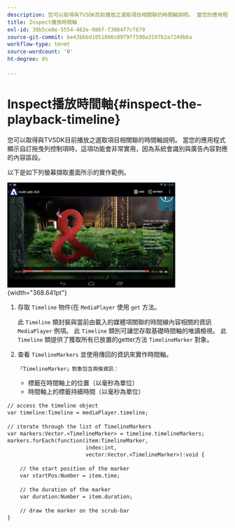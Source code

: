 ```yaml
---
description: 您可以取得與TVSDK目前播放之選取項目相關聯的時間軸說明。 當您的應用程式顯示自訂拖曳列控制項時，這項功能會非常實用，因為系統會識別與廣告內容對應的內容區段。
title: Inspect播放時間軸
exl-id: 38b5ce0e-5554-462e-986f-f3864f7cf879
source-git-commit: be43bbbd1051886c8979ff590a3197b2a7249b6a
workflow-type: tm+mt
source-wordcount: '0'
ht-degree: 0%

---
```


# Inspect播放時間軸{#inspect-the-playback-timeline}

您可以取得與TVSDK目前播放之選取項目相關聯的時間軸說明。 當您的應用程式顯示自訂拖曳列控制項時，這項功能會非常實用，因為系統會識別與廣告內容對應的內容區段。

以下是如下列螢幕擷取畫面所示的實作範例。
<!--<a id="fig_6D9FB3764F3947A38B8E7726187BD461"></a>-->

![](assets/inspect-playback.jpg){width="368.641pt"}

1. 存取 `Timeline` 物件(在 `MediaPlayer` 使用 `get` 方法。

   此 `Timeline` 類封裝與當前由載入的媒體項關聯的時間線內容相關的資訊 `MediaPlayer` 例項。 此 `Timeline` 類別可讓您存取基礎時間軸的唯讀檢視。 此 `Timeline` 類提供了獲取所有已放置的getter方法 `TimelineMarker` 對象。

1. 查看 `TimelineMarkers` 並使用傳回的資訊來實作時間軸。

       「TimelineMarker」對象包含兩條資訊：
   
   * 標籤在時間軸上的位置（以毫秒為單位）
   * 時間軸上的標籤持續時間（以毫秒為單位）

<!--<a id="example_BA936629E82B4082A2E2C548E3FC3357"></a>-->

```
// access the timeline object 
var timeline:Timeline = mediaPlayer.timeline; 
 
// iterate through the list of TimelineMarkers 
var markers:Vector.<TimelineMarker> = timeline.timelineMarkers; 
markers.forEach(function(item:TimelineMarker,  
                         index:int,  
                         vector:Vector.<TimelineMarker>):void { 
    
    // the start position of the marker 
    var startPos:Number = item.time; 
 
    // the duration of the marker 
    var duration:Number = item.duration; 
 
    // draw the marker on the scrub-bar 
}
```
